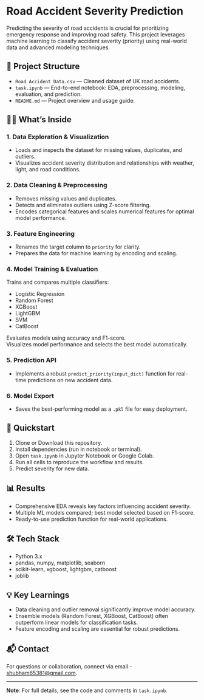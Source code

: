 # Road Accident Severity Prediction

Predicting the severity of road accidents is crucial for prioritizing emergency response and improving road safety. This project leverages machine learning to classify accident severity (priority) using real-world data and advanced modeling techniques.

## 📁 Project Structure
- `Road Accident Data.csv` — Cleaned dataset of UK road accidents.  
- `task.ipynb` — End-to-end notebook: EDA, preprocessing, modeling, evaluation, and prediction.  
- `README.md` — Project overview and usage guide.  

## 🧑‍💻 What’s Inside
### 1. Data Exploration & Visualization
- Loads and inspects the dataset for missing values, duplicates, and outliers.  
- Visualizes accident severity distribution and relationships with weather, light, and road conditions.  

### 2. Data Cleaning & Preprocessing
- Removes missing values and duplicates.  
- Detects and eliminates outliers using Z-score filtering.  
- Encodes categorical features and scales numerical features for optimal model performance.  

### 3. Feature Engineering
- Renames the target column to `priority` for clarity.  
- Prepares the data for machine learning by encoding and scaling.  

### 4. Model Training & Evaluation
Trains and compares multiple classifiers:
- Logistic Regression  
- Random Forest  
- XGBoost  
- LightGBM  
- SVM  
- CatBoost  

Evaluates models using accuracy and F1-score.  
Visualizes model performance and selects the best model automatically.  

### 5. Prediction API
- Implements a robust `predict_priority(input_dict)` function for real-time predictions on new accident data.  

### 6. Model Export
- Saves the best-performing model as a `.pkl` file for easy deployment.  

## 🚀 Quickstart
1. Clone or Download this repository.  
2. Install dependencies (run in notebook or terminal).  
3. Open `task.ipynb` in Jupyter Notebook or Google Colab.  
4. Run all cells to reproduce the workflow and results.  
5. Predict severity for new data.  

## 📊 Results
- Comprehensive EDA reveals key factors influencing accident severity.  
- Multiple ML models compared; best model selected based on F1-score.  
- Ready-to-use prediction function for real-world applications.  

## 🛠️ Tech Stack
- Python 3.x  
- pandas, numpy, matplotlib, seaborn  
- scikit-learn, xgboost, lightgbm, catboost  
- joblib  

## 💡 Key Learnings
- Data cleaning and outlier removal significantly improve model accuracy.  
- Ensemble models (Random Forest, XGBoost, CatBoost) often outperform linear models for classification tasks.  
- Feature encoding and scaling are essential for robust predictions.  

## 📬 Contact
For questions or collaboration, connect via email - shubham65381@gmail.com.  

---

**Note**: For full details, see the code and comments in `task.ipynb`.  

